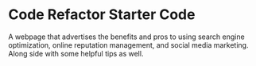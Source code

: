 # Code Refactor Starter Code
A webpage that advertises the benefits and pros to using search engine optimization, online reputation management, and social media marketing. 
Along side with some helpful tips as well. 